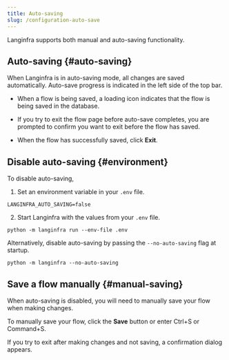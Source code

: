 ```yaml
---
title: Auto-saving
slug: /configuration-auto-save
---
```


Langinfra supports both manual and auto-saving functionality.

## Auto-saving {#auto-saving}

When Langinfra is in auto-saving mode, all changes are saved automatically. Auto-save progress is indicated in the left side of the top bar.

* When a flow is being saved, a loading icon indicates that the flow is being saved in the database.

* If you try to exit the flow page before auto-save completes, you are prompted to confirm you want to exit before the flow has saved.

* When the flow has successfully saved, click **Exit**.

## Disable auto-saving {#environment}

To disable auto-saving, 

1. Set an environment variable in your `.env` file.

```env
LANGINFRA_AUTO_SAVING=false
```

2. Start Langinfra with the values from your `.env` file.

```shell
python -m langinfra run --env-file .env
```

Alternatively, disable auto-saving by passing the `--no-auto-saving` flag at startup.

```shell
python -m langinfra --no-auto-saving
```

## Save a flow manually {#manual-saving}

When auto-saving is disabled, you will need to manually save your flow when making changes.

To manually save your flow, click the **Save** button or enter Ctrl+S or Command+S.

If you try to exit after making changes and not saving, a confirmation dialog appears.

